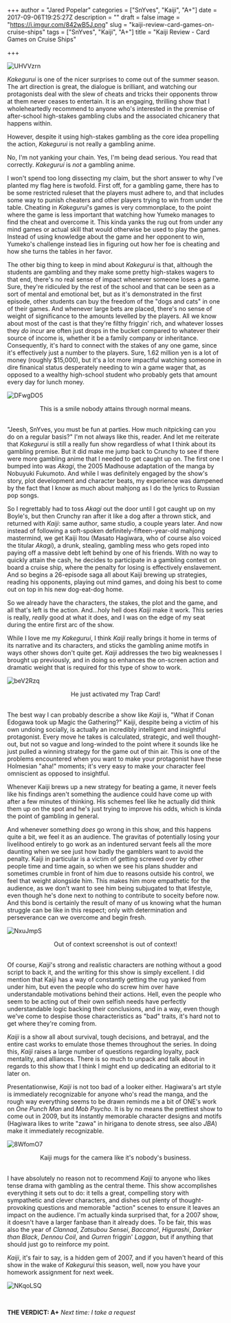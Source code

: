 +++
author = "Jared Popelar"
categories = ["SnYves", "Kaiji", "A+"]
date = 2017-09-06T19:25:27Z
description = ""
draft = false
image = "https://i.imgur.com/842wB5J.png"
slug = "kaiji-review-card-games-on-cruise-ships"
tags = ["SnYves", "Kaiji", "A+"]
title = "Kaiji Review - Card Games on Cruise Ships"

+++


![UHVVzrn](https://i.imgur.com/UHVVzrn.jpg)

*Kakegurui* is one of the nicer surprises to come out of the summer season. The art direction is great, the dialogue is brilliant, and watching our protagonists deal with the slew of cheats and tricks their opponents throw at them never ceases to entertain. It is an engaging, thrilling show that I wholeheartedly recommend to anyone who's interested in the premise of after-school high-stakes gambling clubs and the associated chicanery that happens within. 

However, despite it using high-stakes gambling as the core idea propelling the action, *Kakegurui* is not really a gambling anime.

No, I'm not yanking your chain. Yes, I'm being dead serious. You read that correctly. *Kakegurui* is *not* a gambling anime.

I won't spend too long dissecting my claim, but the short answer to why I've planted my flag here is twofold. First off, for a gambling game, there has to be some restricted ruleset that the players must adhere to, and that includes some way to punish cheaters and other players trying to win from under the table. Cheating in *Kakegurui*'s games is very commonplace, to the point where the game is less important that watching how Yumeko manages to find the cheat and overcome it. This kinda yanks the rug out from under any mind games or actual skill that would otherwise be used to play the games. Instead of using knowledge about the game and her opponent to win, Yumeko's challenge instead lies in figuring out how her foe is cheating and how she turns the tables in her favor.

The other big thing to keep in mind about *Kakegurui* is that, although the students are gambling and they make some pretty high-stakes wagers to that end, there's no real sense of impact whenever someone loses a game. Sure, they're ridiculed by the rest of the school and that can be seen as a sort of mental and emotional bet, but as it's demonstrated in the first episode, other students can buy the freedom of the "dogs and cats" in one of their games. And whenever large bets are placed, there's no sense of weight of significance to the amounts levelled by the players. All we know about most of the cast is that they're filthy friggin' rich, and whatever losses they *do* incur are often just drops in the bucket compared to whatever their source of income is, whether it be a family company or inheritance. Consequently, it's hard to connect with the stakes of any one game, since it's effectively just a number to the players. Sure, 1.62 million yen is a lot of money (roughly $15,000), but it's a lot more impactful watching someone in dire finanical status desperately needing to win a game wager that, as opposed to a wealthy high-school student who probably gets that amount every day for lunch money.

![DFwgDO5](https://i.imgur.com/DFwgDO5.jpg)
<center>This is a smile nobody attains through normal means.</center>
<br>

"Jeesh, SnYves, you must be fun at parties. How much nitpicking can you do on a regular basis?" I'm not always like this, reader. And let me reiterate that *Kakegurui* is still a really fun show regardless of what I think about its gambling premise. But it did make me jump back to Crunchy to see if there were more gambling anime that I needed to get caught up on. The first one I bumped into was *Akagi*, the 2005 Madhouse adaptation of the manga by Nobuyuki Fukumoto. And while I was definitely engaged by the show's story, plot development and character beats, my experience was dampened by the fact that I know as much about mahjong as I do the lyrics to Russian pop songs. 

So I regrettably had to toss *Akagi* out the door until I got caught up on my Boyle's, but then Crunchy ran after it like a dog after a thrown stick, and returned with *Kaiji*: same author, same studio, a couple years later. And now instead of following a soft-spoken definitely-fifteen-year-old mahjong mastermind, we get Kaiji Itou (Masato Hagiwara, who of course also voiced the titular *Akagi*), a drunk, stealing, gambling mess who gets roped into paying off a massive debt left behind by one of his friends. With no way to quickly attain the cash, he decides to participate in a gambling contest on board a cruise ship, where the penalty for losing is effectively enslavement. And so begins a 26-episode saga all about Kaiji brewing up strategies, reading his opponents, playing out mind games, and doing his best to come out on top in his new dog-eat-dog home.

So we already have the characters, the stakes, the plot and the game, and all that's left is the action. And...holy hell does *Kaiji* make it work. This series is really, *really* good at what it does, and I was on the edge of my seat during the entire first arc of the show.

While I love me my *Kakegurui*, I think *Kaiji* really brings it home in terms of its narrative and its characters, and sticks the gambling anime motifs in ways other shows don't quite get. *Kaiji* addresses the two big weaknesses I brought up previously, and in doing so enhances the on-screen action and dramatic weight that is required for this type of show to work.

![beV2Rzq](https://i.imgur.com/beV2Rzq.jpg)
<center>He just activated my Trap Card!</center>
<br>

The best way I can probably describe a show like *Kaiji* is, "What if Conan Edogawa took up Magic the Gathering?" Kaiji, despite being a victim of his own undoing socially, is actually an incredibly intelligent and insightful protagonist. Every move he takes is calculated, strategic, and well thought-out, but not so vague and long-winded to the point where it sounds like he just pulled a winning strategy for the game out of thin air. This is one of the problems encountered when you want to make your protagonist have these Holmesian "aha!" moments; it's very easy to make your character feel omniscient as opposed to insightful. 

Whenever Kaiji brews up a new strategy for beating a game, it never feels like his findings aren't something the audience could have come up with after a few minutes of thinking. His schemes feel like he actually did think them up on the spot and he's just trying to improve his odds, which is kinda the point of gambling in general. 

And whenever something *does* go wrong in this show, and this happens quite a bit, we feel it as an audience. The gravitas of potentially losing your livelihood entirely to go work as an indentured servant feels all the more daunting when we see just how badly the gamblers want to avoid the penalty. Kaiji in particular is a victim of getting screwed over by other people time and time again, so when we see his plans shudder and sometimes crumble in front of him due to reasons outside his control, we feel that weight alongside him. This makes him more empathetic for the audience, as we don't want to see him being subjugated to that lifestyle, even though he's done next to nothing to contribute to soceity before now. And this bond is certainly the result of many of us knowing what the human struggle can be like in this respect; only with determination and perseverance can we overcome and begin fresh.

![NxuJmpS](https://i.imgur.com/NxuJmpS.jpg)
<center>Out of context screenshot is out of context!</center>
<br>

Of course, *Kaiji*'s strong and realistic characters are nothing without a good script to back it, and the writing for this show is simply excellent. I did mention that Kaiji has a way of constantly getting the rug yanked from under him, but even the people who do screw him over have understandable motivations behind their actions. Hell, even the people who seem to be acting out of their own selfish needs have perfectly understandable logic backing their conclusions, and in a way, even though we've come to despise those characteristics as "bad" traits, it's hard not to get where they're coming from. 

*Kaiji* is a show all about survival, tough decisions, and betrayal, and the entire cast works to emulate those themes throughout the series. In doing this, *Kaiji* raises a large number of questions regarding loyalty, pack mentality, and alliances. There is so much to unpack and talk about in regards to this show that I think I might end up dedicating an editorial to it later on.

Presentationwise, *Kaiji* is not too bad of a looker either. Hagiwara's art style is immediately recognizable for anyone who's read the manga, and the rough way everything seems to be drawn reminds me a bit of ONE's work on *One Punch Man* and *Mob Psycho*. It is by no means the prettiest show to come out in 2009, but its instantly memorable character designs and motifs (Hagiwara likes to write "zawa" in hirigana to denote stress, see also *JBA*) make it immediately recognizable.

![8WfomO7](https://i.imgur.com/8WfomO7.jpg)
<center>Kaiji mugs for the camera like it's nobody's business.</center>
<br>

I have absolutely no reason not to recommend *Kaiji* to anyone who likes tense drama with gambling as the central theme. This show accomplishes everything it sets out to do: it tells a great, compelling story with sympathetic and clever characters, and dishes out plenty of thought-provoking questions and memorable "action" scenes to ensure it leaves an impact on the audience. I'm actually kinda surprised that, for a 2007 show, it doesn't have a larger fanbase than it already does. To be fair, this was also the year of *Clannad*, *Zatsubou Sensei*, *Baccano!*, *Higurashi*, *Darker than Black*, *Dennou Coil*, and *Gurren* friggin' *Laggan*, but if anything that should just go to reinforce my point.

*Kaiji*, it's fair to say, is a hidden gem of 2007, and if you haven't heard of this show in the wake of *Kakegurui* this season, well, now you have your homework assignment for next week.

![NKqoLSQ](https://i.imgur.com/NKqoLSQ.png)
<center></center>
<br>

**THE VERDICT: A+**
*Next time: I take a request*

